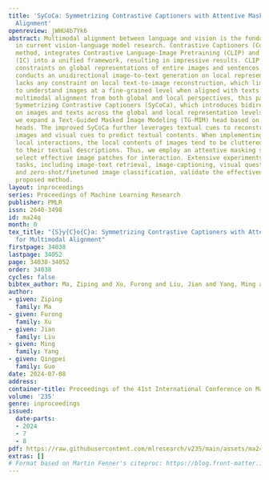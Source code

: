 ```yaml
---
title: 'SyCoCa: Symmetrizing Contrastive Captioners with Attentive Masking for Multimodal
  Alignment'
openreview: jWHU4b7Yk6
abstract: Multimodal alignment between language and vision is the fundamental topic
  in current vision-language model research. Contrastive Captioners (CoCa), as a representative
  method, integrates Contrastive Language-Image Pretraining (CLIP) and Image Caption
  (IC) into a unified framework, resulting in impressive results. CLIP imposes a bidirectional
  constraints on global representations of entire images and sentences. Although IC
  conducts an unidirectional image-to-text generation on local representation, it
  lacks any constraint on local text-to-image reconstruction, which limits the ability
  to understand images at a fine-grained level when aligned with texts. To achieve
  multimodal alignment from both global and local perspectives, this paper proposes
  Symmetrizing Contrastive Captioners (SyCoCa), which introduces bidirectional interactions
  on images and texts across the global and local representation levels. Specifically,
  we expand a Text-Guided Masked Image Modeling (TG-MIM) head based on ITC and IC
  heads. The improved SyCoCa further leverages textual cues to reconstruct contextual
  images and visual cues to predict textual contents. When implementing bidirectional
  local interactions, the local contents of images tend to be cluttered or unrelated
  to their textual descriptions. Thus, we employ an attentive masking strategy to
  select effective image patches for interaction. Extensive experiments on five vision-language
  tasks, including image-text retrieval, image-captioning, visual question answering,
  and zero-shot/finetuned image classification, validate the effectiveness of our
  proposed method.
layout: inproceedings
series: Proceedings of Machine Learning Research
publisher: PMLR
issn: 2640-3498
id: ma24q
month: 0
tex_title: "{S}y{C}o{C}a: Symmetrizing Contrastive Captioners with Attentive Masking
  for Multimodal Alignment"
firstpage: 34038
lastpage: 34052
page: 34038-34052
order: 34038
cycles: false
bibtex_author: Ma, Ziping and Xu, Furong and Liu, Jian and Yang, Ming and Guo, Qingpei
author:
- given: Ziping
  family: Ma
- given: Furong
  family: Xu
- given: Jian
  family: Liu
- given: Ming
  family: Yang
- given: Qingpei
  family: Guo
date: 2024-07-08
address:
container-title: Proceedings of the 41st International Conference on Machine Learning
volume: '235'
genre: inproceedings
issued:
  date-parts:
  - 2024
  - 7
  - 8
pdf: https://raw.githubusercontent.com/mlresearch/v235/main/assets/ma24q/ma24q.pdf
extras: []
# Format based on Martin Fenner's citeproc: https://blog.front-matter.io/posts/citeproc-yaml-for-bibliographies/
---
```

